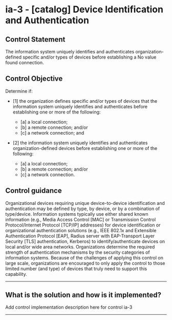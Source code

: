 # ia-3 - \[catalog\] Device Identification and Authentication

## Control Statement

The information system uniquely identifies and authenticates organization-defined specific and/or types of devices before establishing a No value found connection.

## Control Objective

Determine if:

- \[1\] the organization defines specific and/or types of devices that the information system uniquely identifies and authenticates before establishing one or more of the following:

  - \[a\] a local connection;
  - \[b\] a remote connection; and/or
  - \[c\] a network connection; and

- \[2\] the information system uniquely identifies and authenticates organization-defined devices before establishing one or more of the following:

  - \[a\] a local connection;
  - \[b\] a remote connection; and/or
  - \[c\] a network connection.

## Control guidance

Organizational devices requiring unique device-to-device identification and authentication may be defined by type, by device, or by a combination of type/device. Information systems typically use either shared known information (e.g., Media Access Control [MAC] or Transmission Control Protocol/Internet Protocol [TCP/IP] addresses) for device identification or organizational authentication solutions (e.g., IEEE 802.1x and Extensible Authentication Protocol [EAP], Radius server with EAP-Transport Layer Security [TLS] authentication, Kerberos) to identify/authenticate devices on local and/or wide area networks. Organizations determine the required strength of authentication mechanisms by the security categories of information systems. Because of the challenges of applying this control on large scale, organizations are encouraged to only apply the control to those limited number (and type) of devices that truly need to support this capability.

______________________________________________________________________

## What is the solution and how is it implemented?

Add control implementation description here for control ia-3

______________________________________________________________________
